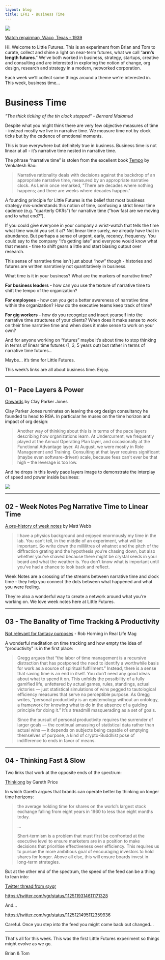 ```yaml
---
layout: blog
title: LF01 - Business Time
---
```


![](https://buttondown.s3.us-west-2.amazonaws.com/images/fdb4e00e-54ad-4064-a90a-881e2aca3d8b.png)

<div class="caption"><a href="https://www.loc.gov/item/2017741282/">Watch repairman, Waco, Texas - 1939</a></div>
 
Hi. Welcome to  Little Futures. This is an experiment from Brian and Tom to curate, collect and shine a light on near-term futures, what we call “**arm’s length futures**.” We’ve both worked in business, strategy, startups, creative and consulting and are interested in exploring the notion of change, org design, research and strategy in a modern, networked corporation.

Each week we’ll collect some things around a theme we're interested in. This week, business time...

# Business Time

*"The thick ticking of the tin clock stopped" - Bernard Malamud*

Despite what you might think there are very few objective measures of time - instead mostly we live in narrative time. We measure time not by clock ticks but by the cadence of emotional moments.

This is true everywhere but definitely true in business. Business time is not linear at all - it’s narrative time nested in narrative time.

The phrase “narrative time” is stolen from the excellent book [Tempo](http://www.tempobook.com/) by Venkatesh Rao:

>Narrative rationality deals with decisions against the backdrop of an appropriate narrative time, measured by an appropriate narrative clock. As Lenin once remarked, "There are decades where nothing happens; and there are weeks where decades happen."

A founding principle for Little Futures is the belief that most business strategy mis-understands this notion of time, confusing a strict linear time cadence (e.g. “quarterly OKRs”) for narrative time (“how fast are we moving and to what end?”).

If you could give everyone in your company a wrist-watch that tells the time what time would you set it at? Not linear time surely, we already have that in abundance. But perhaps a sense of urgent, early, recency, frequency. You could say to the company “it’s getting late” and everyone would know what that means - time to shift gears a little and start biasing output over research.

This sense of narrative time isn’t just about “now” though - histories and futures are written narratively not quantitatively in business.

What time is it in your business? What are the markers of narrative time?

**For business leaders** - how can you use the texture of narrative time to shift the tempo of the organization?

**For employees** - how can you get a better awareness of narrative time within the organization? How do the executive teams keep track of time?

**For gig workers** - how do you recognize and insert yourself into the narrative time structures of your clients? When does it make sense to work on their time narrative time and when does it make sense to work on your own?

And for anyone working on “futures” maybe it’s about time to stop thinking in terms of linear time futures (1, 3, 5 years out) but rather in terms of narrative time futures…

Maybe… it’s time for Little Futures.

This week’s links are all about business time. Enjoy.

---

## 01 - Pace Layers & Power

[Onwards](https://www.cpj.fyi/onward/) by Clay Parker Jones

Clay Parker Jones ruminates on leaving the org design consultancy he founded to head to RGA. In particular he muses on the time horizon and impact of org design:

> <span class="highlight">Another way of thinking about this is in terms of the pace layers describing how organizations learn</span>. At Undercurrent, we frequently played at the Annual Operating Plan layer, and occasionally at the Functional Advantage layer. At August, we were mostly in Role Management and Training. Consulting at that layer requires significant (maybe even software-driven) scale, because fees can't ever be that high – the leverage is too low. 

And he drops in this lovely pace layers image to demonstrate the interplay of speed and power inside business:

 ![](https://buttondown.s3.us-west-2.amazonaws.com/images/1fd28ccb-5ca0-4f7c-ae33-874663cc180d.png) 
 
---
 
## 02 - Week Notes Peg Narrative Time to Linear Time

[A pre-history of week notes](https://medium.com/job-garden/a-pre-history-of-weeknotes-plus-why-i-write-them-and-perhaps-why-you-should-too-week-16-31a4a5cbf7b0) by Matt Webb

>I have a physics background and enjoyed enormously my time in the lab. You can’t tell, in the middle of an experiment, what will be important. So write down the millilitres of whatnot and the pitch of the diffraction grating and the hypothesis you’re chasing down, but also whether you’ve shaved because there might be crystal seeds in your beard and what the weather is. <span class="highlight">You don’t know what is important until you’ve had a chance to look back and reflect.</span>

Week Notes are a crossing of the streams between narrative time and clock time - they help you connect the dots between what happened and what you were feeling.

They're also a wonderful way to create a network around what you're working on. We love week notes here at Little Futures.

---

## 03 - The Banality of Time Tracking & Productivity

[Not relevant for fantasy purposes](https://reallifemag.com/dispatches/not-relevant-for-fantasy-purposes) - Rob Horning in Real Life Mag

A wonderful meditation on time tracking and how empty the idea of "productivity" is in the first place:

> Gregg argues that “<span class="highlight">the labor of time management is a recursive distraction that has postponed the need to identify a worthwhile basis for work as a source of spiritual fulfillment.</span>” Instead, there is a sense that saving time is an end in itself. You don’t need any good ideas about what to spend it on. This unfolds the possibility of a fully gamified life, unfettered by actual games, rules, standings, actual victories — just statistical simulations of wins pegged to tautological efficiency measures that serve no perceptible purpose. As Gregg writes, “personal productivity is an epistemology without an ontology, a framework for knowing what to do in the absence of a guiding principle for doing it.” <span class="highlight">It’s a treadmill masquerading as a set of goals.</span>
>
><span class="highlight">Since the pursuit of personal productivity requires the surrender of larger goals — the continual amassing of statistical data rather than actual wins</span> — it depends on subjects being capable of emptying themselves of purpose, a kind of crypto-Buddhist pose of indifference to ends in favor of means. 

---

## 04 - Thinking Fast & Slow

Two links that work at the opposite ends of the spectrum:

[Thinklong](https://medium.com/@g_price/thinklong-b069e0f8bed9) by Gareth Price

In which Gareth argues that brands can operate better by thinking on longer time horizons:

>the average holding time for shares on the world’s largest stock exchange falling from eight years in 1960 to less than eight months today.
>
>...
>
>Short-termism is a problem that must first be confronted at the executive level to ensure marketers are in a position to make decisions that prioritise effectiveness over efficiency. This requires us to pursue the more ambitious goal of encouraging investors to hold shares for longer. Above all else, this will ensure boards invest in long-term strategies.

But at the other end of the spectrum, the speed of the feed can be a thing to lean into:

[Twitter thread from @vgr](https://twitter.com/vgr/status/1125119314611171328)

https://twitter.com/vgr/status/1125119314611171328

And...

https://twitter.com/vgr/status/1125121495112359936

Careful. Once you step into the feed you might come back out changed...

---

That's all for this week. This was the first Little Futures experiment so things might evolve as we go.

Brian & Tom